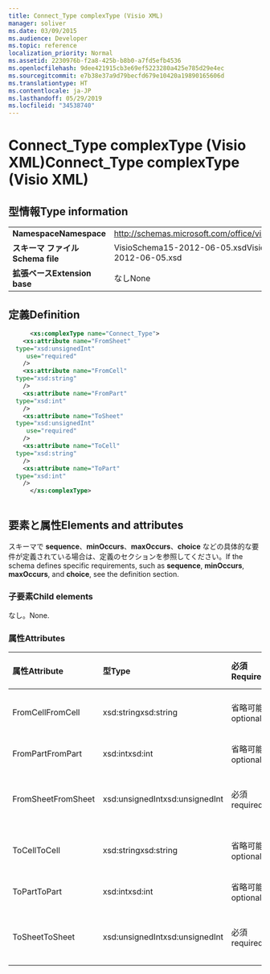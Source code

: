 ```yaml
---
title: Connect_Type complexType (Visio XML)
manager: soliver
ms.date: 03/09/2015
ms.audience: Developer
ms.topic: reference
localization_priority: Normal
ms.assetid: 2230976b-f2a8-425b-b8b0-a7fd5efb4536
ms.openlocfilehash: 9dee421915cb3e69ef5223280a425e785d29e4ec
ms.sourcegitcommit: e7b38e37a9d79becfd679e10420a19890165606d
ms.translationtype: HT
ms.contentlocale: ja-JP
ms.lasthandoff: 05/29/2019
ms.locfileid: "34538740"
---
```

# <a name="connect_type-complextype-visio-xml"></a><span data-ttu-id="d0f03-102">Connect_Type complexType (Visio XML)</span><span class="sxs-lookup"><span data-stu-id="d0f03-102">Connect_Type complexType (Visio XML)</span></span>

## <a name="type-information"></a><span data-ttu-id="d0f03-103">型情報</span><span class="sxs-lookup"><span data-stu-id="d0f03-103">Type information</span></span>

|||
|:-----|:-----|
|<span data-ttu-id="d0f03-104">**Namespace**</span><span class="sxs-lookup"><span data-stu-id="d0f03-104">**Namespace**</span></span> <br/> |http://schemas.microsoft.com/office/visio/2011/1/core  <br/> |
|<span data-ttu-id="d0f03-105">**スキーマ ファイル**</span><span class="sxs-lookup"><span data-stu-id="d0f03-105">**Schema file**</span></span> <br/> |<span data-ttu-id="d0f03-106">VisioSchema15-2012-06-05.xsd</span><span class="sxs-lookup"><span data-stu-id="d0f03-106">VisioSchema15-2012-06-05.xsd</span></span>  <br/> |
|<span data-ttu-id="d0f03-107">**拡張ベース**</span><span class="sxs-lookup"><span data-stu-id="d0f03-107">**Extension base**</span></span> <br/> |<span data-ttu-id="d0f03-108">なし</span><span class="sxs-lookup"><span data-stu-id="d0f03-108">None</span></span>  <br/> |
   
## <a name="definition"></a><span data-ttu-id="d0f03-109">定義</span><span class="sxs-lookup"><span data-stu-id="d0f03-109">Definition</span></span>

```XML
      <xs:complexType name="Connect_Type">
    <xs:attribute name="FromSheet"
  type="xsd:unsignedInt"
     use="required"
    />
    <xs:attribute name="FromCell"
  type="xsd:string"
    />
    <xs:attribute name="FromPart"
  type="xsd:int"
    />
    <xs:attribute name="ToSheet"
  type="xsd:unsignedInt"
     use="required"
    />
    <xs:attribute name="ToCell"
  type="xsd:string"
    />
    <xs:attribute name="ToPart"
  type="xsd:int"
    />
      </xs:complexType>
      
```

## <a name="elements-and-attributes"></a><span data-ttu-id="d0f03-110">要素と属性</span><span class="sxs-lookup"><span data-stu-id="d0f03-110">Elements and attributes</span></span>

<span data-ttu-id="d0f03-111">スキーマで **sequence**、**minOccurs**、**maxOccurs**、**choice** などの具体的な要件が定義されている場合は、定義のセクションを参照してください。</span><span class="sxs-lookup"><span data-stu-id="d0f03-111">If the schema defines specific requirements, such as **sequence**, **minOccurs**,
    **maxOccurs**, and
    **choice**, see the definition section.</span></span> 
  
### <a name="child-elements"></a><span data-ttu-id="d0f03-112">子要素</span><span class="sxs-lookup"><span data-stu-id="d0f03-112">Child elements</span></span>

<span data-ttu-id="d0f03-113">なし。</span><span class="sxs-lookup"><span data-stu-id="d0f03-113">None.</span></span>
  
### <a name="attributes"></a><span data-ttu-id="d0f03-114">属性</span><span class="sxs-lookup"><span data-stu-id="d0f03-114">Attributes</span></span>

|<span data-ttu-id="d0f03-115">**属性**</span><span class="sxs-lookup"><span data-stu-id="d0f03-115">**Attribute**</span></span>|<span data-ttu-id="d0f03-116">**型**</span><span class="sxs-lookup"><span data-stu-id="d0f03-116">**Type**</span></span>|<span data-ttu-id="d0f03-117">**必須**</span><span class="sxs-lookup"><span data-stu-id="d0f03-117">**Required**</span></span>|<span data-ttu-id="d0f03-118">**説明**</span><span class="sxs-lookup"><span data-stu-id="d0f03-118">**Description**</span></span>|<span data-ttu-id="d0f03-119">**可能な値**</span><span class="sxs-lookup"><span data-stu-id="d0f03-119">**Possible values**</span></span>|
|:-----|:-----|:-----|:-----|:-----|
|<span data-ttu-id="d0f03-120">FromCell</span><span class="sxs-lookup"><span data-stu-id="d0f03-120">FromCell</span></span>  <br/> |<span data-ttu-id="d0f03-121">xsd:string</span><span class="sxs-lookup"><span data-stu-id="d0f03-121">xsd:string</span></span>  <br/> |<span data-ttu-id="d0f03-122">省略可能</span><span class="sxs-lookup"><span data-stu-id="d0f03-122">optional</span></span>  <br/> ||<span data-ttu-id="d0f03-123">xsd:string 型の値。</span><span class="sxs-lookup"><span data-stu-id="d0f03-123">Values of the xsd:string type.</span></span>  <br/> |
|<span data-ttu-id="d0f03-124">FromPart</span><span class="sxs-lookup"><span data-stu-id="d0f03-124">FromPart</span></span>  <br/> |<span data-ttu-id="d0f03-125">xsd:int</span><span class="sxs-lookup"><span data-stu-id="d0f03-125">xsd:int</span></span>  <br/> |<span data-ttu-id="d0f03-126">省略可能</span><span class="sxs-lookup"><span data-stu-id="d0f03-126">optional</span></span>  <br/> ||<span data-ttu-id="d0f03-127">xsd:int 型の値。</span><span class="sxs-lookup"><span data-stu-id="d0f03-127">Values of the xsd:int type.</span></span>  <br/> |
|<span data-ttu-id="d0f03-128">FromSheet</span><span class="sxs-lookup"><span data-stu-id="d0f03-128">FromSheet</span></span>  <br/> |<span data-ttu-id="d0f03-129">xsd:unsignedInt</span><span class="sxs-lookup"><span data-stu-id="d0f03-129">xsd:unsignedInt</span></span>  <br/> |<span data-ttu-id="d0f03-130">必須</span><span class="sxs-lookup"><span data-stu-id="d0f03-130">required</span></span>  <br/> ||<span data-ttu-id="d0f03-131">xsd:unsignedInt 型の値。</span><span class="sxs-lookup"><span data-stu-id="d0f03-131">Values of the xsd:unsignedInt type.</span></span>  <br/> |
|<span data-ttu-id="d0f03-132">ToCell</span><span class="sxs-lookup"><span data-stu-id="d0f03-132">ToCell</span></span>  <br/> |<span data-ttu-id="d0f03-133">xsd:string</span><span class="sxs-lookup"><span data-stu-id="d0f03-133">xsd:string</span></span>  <br/> |<span data-ttu-id="d0f03-134">省略可能</span><span class="sxs-lookup"><span data-stu-id="d0f03-134">optional</span></span>  <br/> ||<span data-ttu-id="d0f03-135">xsd:string 型の値。</span><span class="sxs-lookup"><span data-stu-id="d0f03-135">Values of the xsd:string type.</span></span>  <br/> |
|<span data-ttu-id="d0f03-136">ToPart</span><span class="sxs-lookup"><span data-stu-id="d0f03-136">ToPart</span></span>  <br/> |<span data-ttu-id="d0f03-137">xsd:int</span><span class="sxs-lookup"><span data-stu-id="d0f03-137">xsd:int</span></span>  <br/> |<span data-ttu-id="d0f03-138">省略可能</span><span class="sxs-lookup"><span data-stu-id="d0f03-138">optional</span></span>  <br/> ||<span data-ttu-id="d0f03-139">xsd:int 型の値。</span><span class="sxs-lookup"><span data-stu-id="d0f03-139">Values of the xsd:int type.</span></span>  <br/> |
|<span data-ttu-id="d0f03-140">ToSheet</span><span class="sxs-lookup"><span data-stu-id="d0f03-140">ToSheet</span></span>  <br/> |<span data-ttu-id="d0f03-141">xsd:unsignedInt</span><span class="sxs-lookup"><span data-stu-id="d0f03-141">xsd:unsignedInt</span></span>  <br/> |<span data-ttu-id="d0f03-142">必須</span><span class="sxs-lookup"><span data-stu-id="d0f03-142">required</span></span>  <br/> ||<span data-ttu-id="d0f03-143">xsd:unsignedInt 型の値。</span><span class="sxs-lookup"><span data-stu-id="d0f03-143">Values of the xsd:unsignedInt type.</span></span>  <br/> |
   


